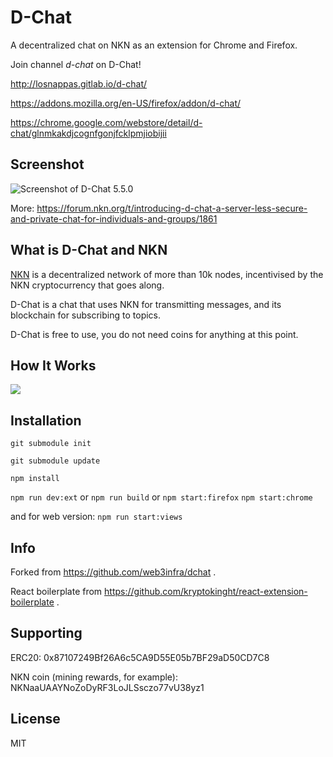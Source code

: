 # D-Chat

A decentralized chat on NKN as an extension for Chrome and Firefox.

Join channel *d-chat* on D-Chat!

http://losnappas.gitlab.io/d-chat/

https://addons.mozilla.org/en-US/firefox/addon/d-chat/

https://chrome.google.com/webstore/detail/d-chat/glnmkakdjcognfgonjfcklpmjiobijii

## Screenshot

![Screenshot of D-Chat 5.5.0](https://gitlab.com/losnappas/d-chat/uploads/ac8e1b9e5a4976200595b6a25e29f411/d-chat-5.5.0.png)

More: https://forum.nkn.org/t/introducing-d-chat-a-server-less-secure-and-private-chat-for-individuals-and-groups/1861

## What is D-Chat and NKN

[NKN](https://www.nkn.org) is a decentralized network of more than 10k nodes, incentivised by the NKN cryptocurrency that goes along.

D-Chat is a chat that uses NKN for transmitting messages, and its blockchain for subscribing to topics.

D-Chat is free to use, you do not need coins for anything at this point.

## How It Works

![](https://gitlab.com/losnappas/d-chat/uploads/6da16fa6653835eded4319fa076d1197/D-Chat_explanation_draft.png)

## Installation

`git submodule init`

`git submodule update`

`npm install`

`npm run dev:ext`
or
`npm run build`
or
`npm start:firefox`
`npm start:chrome`

and for web version:
`npm run start:views`

## Info

Forked from https://github.com/web3infra/dchat .

React boilerplate from https://github.com/kryptokinght/react-extension-boilerplate .

## Supporting

ERC20: 0x87107249Bf26A6c5CA9D55E05b7BF29aD50CD7C8

NKN coin (mining rewards, for example): NKNaaUAAYNoZoDyRF3LoJLSsczo77vU38yz1

## License

MIT
